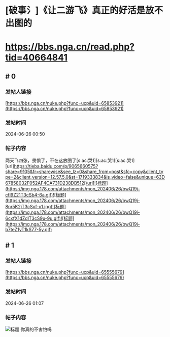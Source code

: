 # [破事氵]《让二游飞》真正的好活是放不出图的
# https://bbs.nga.cn/read.php?tid=40664841

## \# 0
### 发帖人链接
[https://bbs.nga.cn/nuke.php?func=ucp&uid=65853921](https://bbs.nga.cn/nuke.php?func=ucp&uid=65853921)
### 发帖时间
2024-06-26 00:50
### 帖子内容
两天飞四张，畏惧了，不在这放图了[s:ac:哭1][s:ac:哭1][s:ac:哭1]
[url]https://tieba.baidu.com/p/9065660575?share=9105&fr=sharewise&see_lz=0&share_from=post&sfc=copy&client_type=2&client_version=12.57.5.0&st=1719333834&is_video=false&unique=63D67858032F052AF4CA731D238DB512[/url]![标题](https://img.nga.178.com/attachments/mon_202406/26/bwQ19j-cfl9Z21T3cSb4-6a.gif)![标题](https://img.nga.178.com/attachments/mon_202406/26/bwQ19j-8nr5K2jT3cSxf-x1.jpg)![标题](https://img.nga.178.com/attachments/mon_202406/26/bwQ19j-6cxfX1dZdlT3cS9u-9u.gif)![标题](https://img.nga.178.com/attachments/mon_202406/26/bwQ19j-b7teZ1yT1kS77-5y.gif)
## \# 1
### 发帖人链接
[https://bbs.nga.cn/nuke.php?func=ucp&uid=65555679](https://bbs.nga.cn/nuke.php?func=ucp&uid=65555679)
### 发帖时间
2024-06-26 01:07
### 帖子内容
![标题](https://img.nga.178.com/attachments/mon_202406/26/bwQ19j-2g8uK23T1kShs-12g.jpg.medium.jpg)
你真的不害怕吗
